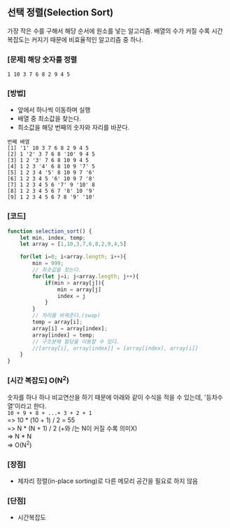 ## 선택 정렬(Selection Sort)
가장 작은 수를 구해서 해당 순서에 원소를 넣는 알고리즘.
배열의 수가 커질 수록 시간복잡도는 커지기 때문에 비효율적인 알고리즘 중 하나.

### [문제] 해당 숫자를 정렬
 ```
 1 10 3 7 6 8 2 9 4 5
```
### [방법]
- 앞에서 하나씩 이동하며 실행
- 배열 중 최소값을 찾는다.
- 최소값을 해당 번째의 숫자와 자리를 바꾼다. 

```
번째 배열
[1] '1' 10 3 7 6 8 2 9 4 5
[2] 1 '2' 3 7 6 8 '10' 9 4 5
[3] 1 2 '3' 7 6 8 10 9 4 5
[4] 1 2 3 '4' 6 8 10 9 '7' 5
[5] 1 2 3 4 '5' 8 10 9 7 '6'
[6] 1 2 3 4 5 '6' 10 9 7 '8'
[7] 1 2 3 4 5 6 '7' 9 '10' 8
[8] 1 2 3 4 5 6 7 '8' 10 '9'
[9] 1 2 3 4 5 6 7 8 '9' '10'
```

### [코드]
```javascript
function selection_sort() {
    let min, index, temp;
    let array = [1,10,3,7,6,8,2,9,4,5]

    for(let i=0; i<array.length; i++){
        min = 999;
        // 최솟값을 찾는다.
        for(let j=i; j<array.length; j++){
            if(min > array[j]){ 
                min = array[j]
                index = j 
            } 
        }
        // 자리를 바꿔준다.(swap)
        temp = array[i];
        array[i] = array[index];
        array[index] = temp;
        // 구조분해 할당을 이용할 수 있다.
        //[array[i], array[index]] = [array[index], array[i]]              
    }
}
```

### [시간 복잡도] O(N<sup>2</sup>)
숫자를 하나 하나 비교연산을 하기 때문에 아래와 같이 수식을 적을 수 있는데, '등차수열'이라고 한다.  
`10 + 9 + 8 + ...+ 3 + 2 + 1`  
=>  10 * (10 + 1) / 2 = 55  
=> N * (N + 1) / 2  (+와 /는 N이 커질 수록 의미X)  
=> N * N   
=> O(N<sup>2</sup>)

### [장점]
- 제자리 정렬(in-place sorting)로 다른 메모리 공간을 필요로 하지 않음
### [단점]
- 시간복잡도